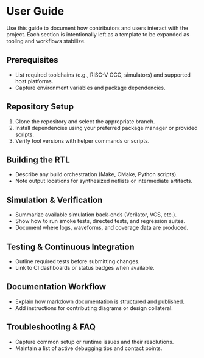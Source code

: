 # User Guide

Use this guide to document how contributors and users interact with the project. Each section is intentionally left as a template to be expanded as tooling and workflows stabilize.

## Prerequisites
- List required toolchains (e.g., RISC-V GCC, simulators) and supported host platforms.
- Capture environment variables and package dependencies.

## Repository Setup
1. Clone the repository and select the appropriate branch.
2. Install dependencies using your preferred package manager or provided scripts.
3. Verify tool versions with helper commands or scripts.

## Building the RTL
- Describe any build orchestration (Make, CMake, Python scripts).
- Note output locations for synthesized netlists or intermediate artifacts.

## Simulation & Verification
- Summarize available simulation back-ends (Verilator, VCS, etc.).
- Show how to run smoke tests, directed tests, and regression suites.
- Document where logs, waveforms, and coverage data are produced.

## Testing & Continuous Integration
- Outline required tests before submitting changes.
- Link to CI dashboards or status badges when available.

## Documentation Workflow
- Explain how markdown documentation is structured and published.
- Add instructions for contributing diagrams or design collateral.

## Troubleshooting & FAQ
- Capture common setup or runtime issues and their resolutions.
- Maintain a list of active debugging tips and contact points.
